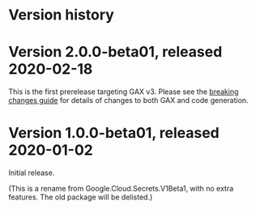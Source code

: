 # Version history

# Version 2.0.0-beta01, released 2020-02-18

This is the first prerelease targeting GAX v3. Please see the [breaking changes
guide](https://googleapis.github.io/google-cloud-dotnet/docs/guides/breaking-gax2.html)
for details of changes to both GAX and code generation.

# Version 1.0.0-beta01, released 2020-01-02

Initial release.

(This is a rename from Google.Cloud.Secrets.V1Beta1, with no extra features. The old package will be delisted.)
